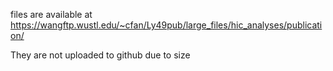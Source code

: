 files are available at https://wangftp.wustl.edu/~cfan/Ly49pub/large_files/hic_analyses/publication/

They are not uploaded to github due to size

